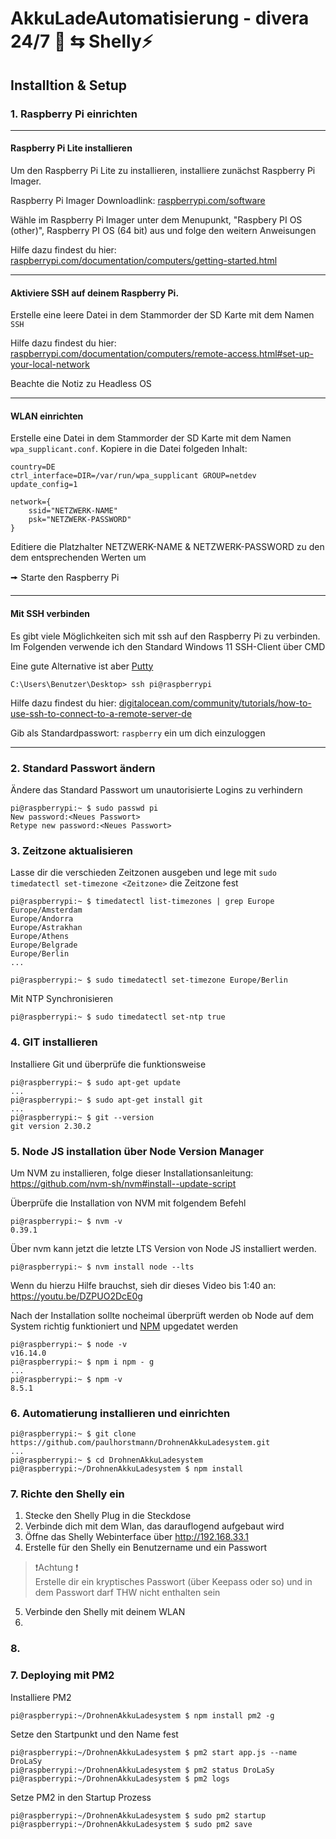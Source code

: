 # AkkuLadeAutomatisierung - divera 24/7 🚨 ⇆ Shelly⚡

## Installtion & Setup

### 1. Raspberry Pi einrichten
---

#### Raspberry Pi Lite installieren

Um den Raspberry Pi Lite zu installieren, installiere zunächst Raspberry Pi Imager.

Raspberry Pi Imager Downloadlink: [raspberrypi.com/software](raspberrypi.com/software)

Wähle im Raspberry Pi Imager unter dem Menupunkt, "Raspbery PI OS (other)", Raspberry PI OS (64 bit) aus und folge den weitern Anweisungen

Hilfe dazu findest du hier:
[raspberrypi.com/documentation/computers/getting-started.html](https://www.raspberrypi.com/documentation/computers/getting-started.html)

---
#### Aktiviere SSH auf deinem Raspberry Pi.

Erstelle eine leere Datei in dem Stammorder der SD Karte mit dem Namen `SSH`

Hilfe dazu findest du hier:
[raspberrypi.com/documentation/computers/remote-access.html#set-up-your-local-network](https://www.raspberrypi.com/documentation/computers/remote-access.html#set-up-your-local-network)

Beachte die Notiz zu Headless OS 

---
#### WLAN einrichten

Erstelle eine Datei in dem Stammorder der SD Karte mit dem Namen `wpa_supplicant.conf`.
Kopiere in die Datei folgeden Inhalt:
```HCL
country=DE
ctrl_interface=DIR=/var/run/wpa_supplicant GROUP=netdev
update_config=1

network={
    ssid="NETZWERK-NAME"
    psk="NETZWERK-PASSWORD"
}
```
Editiere die Platzhalter NETZWERK-NAME & NETZWERK-PASSWORD zu den dem entsprechenden Werten um

🠚 Starte den Raspberry Pi

---
#### Mit SSH verbinden

Es gibt viele Möglichkeiten sich mit ssh auf den Raspberry Pi zu verbinden.
Im Folgenden verwende ich den Standard Windows 11 SSH-Client über CMD

Eine gute Alternative ist aber [Putty](https://www.putty.org/)

``` Console
C:\Users\Benutzer\Desktop> ssh pi@raspberrypi
```

Hilfe dazu findest du hier: [digitalocean.com/community/tutorials/how-to-use-ssh-to-connect-to-a-remote-server-de](https://www.digitalocean.com/community/tutorials/how-to-use-ssh-to-connect-to-a-remote-server-de)

Gib als Standardpasswort: `raspberry` ein um dich einzuloggen

---
### 2. Standard Passwort ändern
Ändere das Standard Passwort um unautorisierte Logins zu verhindern
```Console
pi@raspberrypi:~ $ sudo passwd pi
New password:<Neues Passwort>
Retype new password:<Neues Passwort>
```


### 3. Zeitzone aktualisieren 
Lasse dir die verschieden Zeitzonen ausgeben und lege mit `sudo timedatectl set-timezone <Zeitzone>` die Zeitzone fest

```Console
pi@raspberrypi:~ $ timedatectl list-timezones | grep Europe
Europe/Amsterdam
Europe/Andorra
Europe/Astrakhan
Europe/Athens
Europe/Belgrade
Europe/Berlin
...

pi@raspberrypi:~ $ sudo timedatectl set-timezone Europe/Berlin
```

Mit NTP Synchronisieren
```Console
pi@raspberrypi:~ $ sudo timedatectl set-ntp true
```

### 4. GIT installieren
Installiere Git und überprüfe die funktionsweise
```Console
pi@raspberrypi:~ $ sudo apt-get update
...
pi@raspberrypi:~ $ sudo apt-get install git
...
pi@raspberrypi:~ $ git --version
git version 2.30.2
```

### 5. Node JS installation über Node Version Manager 
Um NVM zu installieren, folge dieser Installationsanleitung:
https://github.com/nvm-sh/nvm#install--update-script

Überprüfe die Installation von NVM mit folgendem Befehl
```Console
pi@raspberrypi:~ $ nvm -v
0.39.1 
```

Über nvm kann jetzt die letzte LTS Version von Node JS installiert werden.

```Console
pi@raspberrypi:~ $ nvm install node --lts
```
Wenn du hierzu Hilfe brauchst, sieh dir dieses Video bis 1:40 an: https://youtu.be/DZPUO2DcE0g

Nach der Installation sollte nocheimal überprüft werden ob Node auf dem System richtig funktioniert und [NPM](https://www.npmjs.com/) upgedatet werden
```Console
pi@raspberrypi:~ $ node -v
v16.14.0
pi@raspberrypi:~ $ npm i npm - g
...
pi@raspberrypi:~ $ npm -v
8.5.1
```

### 6. Automatierung installieren und einrichten

```Console
pi@raspberrypi:~ $ git clone https://github.com/paulhorstmann/DrohnenAkkuLadesystem.git
...
pi@raspberrypi:~ $ cd DrohnenAkkuLadesystem
pi@raspberrypi:~/DrohnenAkkuLadesystem $ npm install
```
### 7. Richte den Shelly ein
1. Stecke den Shelly Plug in die Steckdose
2. Verbinde dich mit dem Wlan, das darauflogend aufgebaut wird
3. Öffne das Shelly Webinterface über http://192.168.33.1
4. Erstelle für den Shelly ein Benutzername und ein Passwort

> ❗Achtung ❗<br>
> Erstelle dir ein kryptisches Passwort (über Keepass oder so) und in dem Passwort darf THW nicht enthalten sein
 
5. Verbinde den Shelly mit deinem WLAN
6. 
### 8. 

### 7. Deploying mit PM2
Installiere PM2
```Console
pi@raspberrypi:~/DrohnenAkkuLadesystem $ npm install pm2 -g 
```

Setze den Startpunkt und den Name fest
```Console
pi@raspberrypi:~/DrohnenAkkuLadesystem $ pm2 start app.js --name DroLaSy
pi@raspberrypi:~/DrohnenAkkuLadesystem $ pm2 status DroLaSy
pi@raspberrypi:~/DrohnenAkkuLadesystem $ pm2 logs
```

Setze PM2 in den Startup Prozess
```Console
pi@raspberrypi:~/DrohnenAkkuLadesystem $ sudo pm2 startup
pi@raspberrypi:~/DrohnenAkkuLadesystem $ sudo pm2 save
```